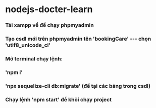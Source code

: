 # nodejs-docter-learn
### Tải xampp về để chạy phpmyadmin
### Tạo csdl mới trên phpmyadmin tên 'bookingCare' --- chọn 'utif8_unicode_ci'
### Mở terminal chạy lệnh:
### 'npm i'
### 'npx sequelize-cli db:migrate' (để tại các bảng trong csdl)
### Chạy lệnh 'npm start' để khỏi chạy project
